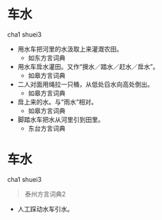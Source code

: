 # 车水
cha1 shuei3
+ 用水车把河里的水汲取上来灌溉农田。
  * 如东方言词典
+ 用水车戽水灌田。又作“擙水／踏水／赶水／戽水”。
  * 如皋方言词典
+ 二人对面用绳拉一只桶，从低处舀水向高处倒出。
  * 如皋方言词典
+ 戽上来的水。与“雨水”相对。
  * 如皋方言词典
+ 脚踏水车把水从河里引到田里。
  * 东台方言词典


# 车水
cha1 shuei3
> 泰州方言词典2
- 人工踩动水车引水。